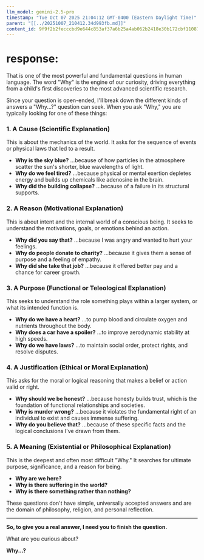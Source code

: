 ```yaml
---
llm_model: gemini-2.5-pro
timestamp: "Tue Oct 07 2025 21:04:12 GMT-0400 (Eastern Daylight Time)"
parent: "[[../20251007_210412.34d993fb.md]]"
content_id: 9f9f2b2fecccbd9e644c853af37a6b25a4ab062b2418e30b172cbf11087026b1
---
```


# response:

That is one of the most powerful and fundamental questions in human language.
The word "Why" is the engine of our curiosity, driving everything from a child's
first discoveries to the most advanced scientific research.

Since your question is open-ended, I'll break down the different kinds of
answers a "Why...?" question can seek. When you ask "Why," you are typically
looking for one of these things:

### 1. A Cause (Scientific Explanation)

This is about the mechanics of the world. It asks for the sequence of events or
physical laws that led to a result.

- **Why is the sky blue?** ...because of how particles in the atmosphere scatter
  the sun's shorter, blue wavelengths of light.
- **Why do we feel tired?** ...because physical or mental exertion depletes
  energy and builds up chemicals like adenosine in the brain.
- **Why did the building collapse?** ...because of a failure in its structural
  supports.

### 2. A Reason (Motivational Explanation)

This is about intent and the internal world of a conscious being. It seeks to
understand the motivations, goals, or emotions behind an action.

- **Why did you say that?** ...because I was angry and wanted to hurt your
  feelings.
- **Why do people donate to charity?** ...because it gives them a sense of
  purpose and a feeling of empathy.
- **Why did she take that job?** ...because it offered better pay and a chance
  for career growth.

### 3. A Purpose (Functional or Teleological Explanation)

This seeks to understand the role something plays within a larger system, or
what its intended function is.

- **Why do we have a heart?** ...to pump blood and circulate oxygen and
  nutrients throughout the body.
- **Why does a car have a spoiler?** ...to improve aerodynamic stability at high
  speeds.
- **Why do we have laws?** ...to maintain social order, protect rights, and
  resolve disputes.

### 4. A Justification (Ethical or Moral Explanation)

This asks for the moral or logical reasoning that makes a belief or action valid
or right.

- **Why should we be honest?** ...because honesty builds trust, which is the
  foundation of functional relationships and societies.
- **Why is murder wrong?** ...because it violates the fundamental right of an
  individual to exist and causes immense suffering.
- **Why do you believe that?** ...because of these specific facts and the
  logical conclusions I've drawn from them.

### 5. A Meaning (Existential or Philosophical Explanation)

This is the deepest and often most difficult "Why." It searches for ultimate
purpose, significance, and a reason for being.

- **Why are we here?**
- **Why is there suffering in the world?**
- **Why is there something rather than nothing?**

These questions don't have simple, universally accepted answers and are the
domain of philosophy, religion, and personal reflection.

---

**So, to give you a real answer, I need you to finish the question.**

What are you curious about?

**Why...?**
